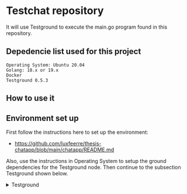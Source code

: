 # Testchat repository

It will use Testground to execute the main.go program found in this repository.


## **Depedencie list used for this project**

```
Operating System: Ubuntu 20.04
Golang: 18.x or 19.x
Docker
Testground 0.5.3
```

## **How to use it**

## **Environment set up**
First follow the instructions here to set up the environment: 

* https://github.com/luxfeerre/thesis-chatapp/blob/main/chatapp/README.md

Also, use the instructions in Operating System to setup the ground dependencies for the Testground node.
Then continue to the subsection Testground shown below.

<details><summary>Testground</summary>
<p>

### Testground installation and set up instructions


</p>
</details>
